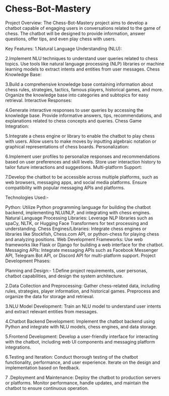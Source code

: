 # Chess-Bot-Mastery
Project Overview:
The Chess-Bot-Mastery project aims to develop a chatbot capable of engaging users in conversations related to the game of chess. The chatbot will be designed to provide information, answer questions, offer tips, and even play chess with users.

Key Features:
1.Natural Language Understanding (NLU):

2.Implement NLU techniques to understand user queries related to chess topics.
Use tools like natural language processing (NLP) libraries or machine learning models to extract intents and entities from user messages.
Chess Knowledge Base:

3.Build a comprehensive knowledge base containing information about chess rules, strategies, tactics, famous players, historical games, and more.
Organize the knowledge base into categories and subtopics for easy retrieval.
Interactive Responses:

4.Generate interactive responses to user queries by accessing the knowledge base.
Provide informative answers, tips, recommendations, and explanations related to chess concepts and queries.
Chess Game Integration:

5.Integrate a chess engine or library to enable the chatbot to play chess with users.
Allow users to make moves by inputting algebraic notation or graphical representations of chess boards.
Personalization:

6.Implement user profiles to personalize responses and recommendations based on user preferences and skill levels.
Store user interaction history to tailor future interactions and suggestions.
Multi-platform Support:

7.Develop the chatbot to be accessible across multiple platforms, such as web browsers, messaging apps, and social media platforms.
Ensure compatibility with popular messaging APIs and platforms.

Technologies Used:-

Python: Utilize Python programming language for building the chatbot backend, implementing NLU/NLP, and integrating with chess engines.
Natural Language Processing Libraries: Leverage NLP libraries such as spaCy, NLTK, or Hugging Face Transformers for text processing and understanding.
Chess Engines/Libraries: Integrate chess engines or libraries like Stockfish, Chess.com API, or python-chess for playing chess and analyzing positions.
Web Development Frameworks: Use web frameworks like Flask or Django for building a web interface for the chatbot.
Messaging APIs: Integrate messaging APIs such as Facebook Messenger API, Telegram Bot API, or Discord API for multi-platform support.
Project Development Phases:

Planning and Design:- 
1.Define project requirements, user personas, chatbot capabilities, and design the system architecture.

2.Data Collection and Preprocessing: Gather chess-related data, including rules, strategies, player information, and historical games. Preprocess and organize the data for storage and retrieval.

3.NLU Model Development: Train an NLU model to understand user intents and extract relevant entities from messages.

4.Chatbot Backend Development: Implement the chatbot backend using Python and integrate with NLU models, chess engines, and data storage.

5.Frontend Development: Develop a user-friendly interface for interacting with the chatbot, including web UI components and messaging platform integrations.

6.Testing and Iteration: Conduct thorough testing of the chatbot functionality, performance, and user experience. Iterate on the design and implementation based on feedback.

7 .Deployment and Maintenance: Deploy the chatbot to production servers or platforms. Monitor performance, handle updates, and maintain the chatbot to ensure continuous operation.




